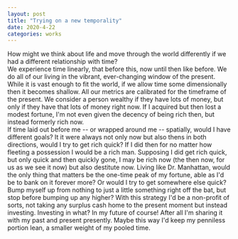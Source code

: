 ```yaml
---
layout: post
title: "Trying on a new temporality"
date: 2020-4-22
categories: works
---
```

<section/>

<section>
How might we think about life and move through the world differently if we had
a different relationship with time? 
<section/>

<section>
We experience time linearly, that before this, now until then like before. We 
do all of our living in the vibrant, ever-changing window of the present. While
it is vast enough to fit the world, if we allow time some dimensionally then it 
becomes shallow. All our metrics are calibrated for the timeframe of the 
present. We consider a person wealthy if they have lots of money, but only if
they have that lots of money right now. If I acquired but then lost a modest
fortune, I'm not even given the decency of being rich then, but instead formerly
rich now. 
<section/>

<section>
If time laid out before me -- or wrapped around me -- spatially, would I have 
different goals? It it were always not only now but also thens in both directions,
would I try to get rich quick? If I did then for no matter how fleeting a 
possession I would be a rich man. Supposing I did get rich quick, but only
quick and then quickly gone, I may be rich now (the then now, for us as we see 
it now) but also destitute now. Living like Dr. Manhattan, would the only 
thing that matters be the one-time peak of my fortune, able as I'd be to bank 
on it forever more? Or would I try to get somewhere else quick? Bump myself
up from nothing to just a little something right off the bat, but stop before
bumping up any higher? With this strategy I'd be a non-profit of sorts, not
taking any surplus cash home to the present moment but instead investing.
Investing in what? In my future of course! After all I'm sharing it with my
past and present presently. Maybe this way I'd keep my penniless portion
lean, a smaller weight of my pooled time.
<section/>

<section>
